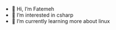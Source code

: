 - 👋 Hi, I’m Fatemeh
- 👀 I’m interested in csharp 
- 🌱 I’m currently learning more about linux

<!---
ffaghfoor/ffaghfoor is a ✨ special ✨ repository because its `README.md` (this file) appears on your GitHub profile.
You can click the Preview link to take a look at your changes.
--->
